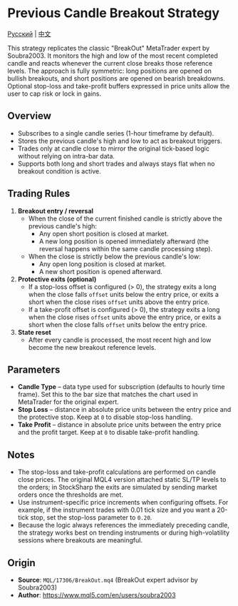 # Previous Candle Breakout Strategy
[Русский](README_ru.md) | [中文](README_cn.md)

This strategy replicates the classic "BreakOut" MetaTrader expert by Soubra2003. It monitors the high and low of the most recent
completed candle and reacts whenever the current close breaks those reference levels. The approach is fully symmetric: long
positions are opened on bullish breakouts, and short positions are opened on bearish breakdowns. Optional stop-loss and
take-profit buffers expressed in price units allow the user to cap risk or lock in gains.

## Overview

- Subscribes to a single candle series (1-hour timeframe by default).
- Stores the previous candle's high and low to act as breakout triggers.
- Trades only at candle close to mirror the original tick-based logic without relying on intra-bar data.
- Supports both long and short trades and always stays flat when no breakout condition is active.

## Trading Rules

1. **Breakout entry / reversal**
   - When the close of the current finished candle is strictly above the previous candle's high:
     - Any open short position is closed at market.
     - A new long position is opened immediately afterward (the reversal happens within the same candle processing step).
   - When the close is strictly below the previous candle's low:
     - Any open long position is closed at market.
     - A new short position is opened afterward.
2. **Protective exits (optional)**
   - If a stop-loss offset is configured (> 0), the strategy exits a long when the close falls `offset` units below the entry
     price, or exits a short when the close rises `offset` units above the entry price.
   - If a take-profit offset is configured (> 0), the strategy exits a long when the close rises `offset` units above the entry
     price, or exits a short when the close falls `offset` units below the entry price.
3. **State reset**
   - After every candle is processed, the most recent high and low become the new breakout reference levels.

## Parameters

- **Candle Type** – data type used for subscription (defaults to hourly time frame). Set this to the bar size that matches the
  chart used in MetaTrader for the original expert.
- **Stop Loss** – distance in absolute price units between the entry price and the protective stop. Keep at `0` to disable
  stop-loss handling.
- **Take Profit** – distance in absolute price units between the entry price and the profit target. Keep at `0` to disable
  take-profit handling.

## Notes

- The stop-loss and take-profit calculations are performed on candle close prices. The original MQL4 version attached static
  SL/TP levels to the orders; in StockSharp the exits are simulated by sending market orders once the thresholds are met.
- Use instrument-specific price increments when configuring offsets. For example, if the instrument trades with 0.01 tick size
  and you want a 20-tick stop, set the stop-loss parameter to `0.20`.
- Because the logic always references the immediately preceding candle, the strategy works best on trending instruments or
  during high-volatility sessions where breakouts are meaningful.

## Origin

- **Source**: `MQL/17306/BreakOut.mq4` (BreakOut expert advisor by Soubra2003)
- **Author**: https://www.mql5.com/en/users/soubra2003

